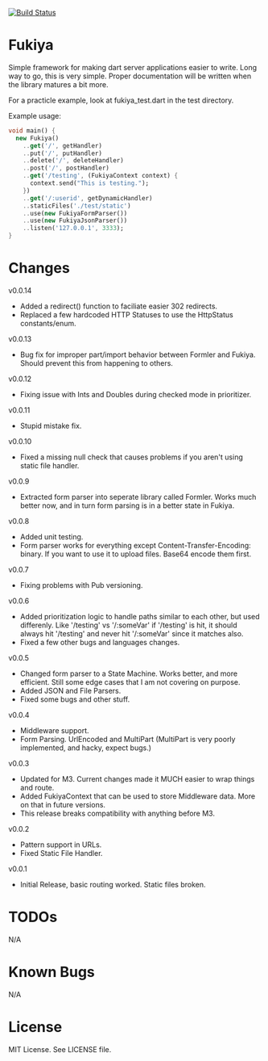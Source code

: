 [![Build Status](https://drone.io/github.com/Daegalus/fukiya/status.png)](https://drone.io/github.com/Daegalus/fukiya/latest)

Fukiya
======
Simple framework for making dart server applications easier to write. Long way to go, this is very simple.
Proper documentation will be written when the library matures a bit more.

For a practicle example, look at fukiya_test.dart in the test directory.

Example usage:
```dart
void main() {
  new Fukiya()
    ..get('/', getHandler)
    ..put('/', putHandler)
    ..delete('/', deleteHandler)
    ..post('/', postHandler)
    ..get('/testing', (FukiyaContext context) {
      context.send("This is testing.");
    })
    ..get('/:userid', getDynamicHandler)
    ..staticFiles('./test/static')
    ..use(new FukiyaFormParser())
    ..use(new FukiyaJsonParser())
    ..listen('127.0.0.1', 3333);
}
```

Changes
=======
v0.0.14
- Added a redirect() function to faciliate easier 302 redirects.
- Replaced a few hardcoded HTTP Statuses to use the HttpStatus constants/enum.

v0.0.13
- Bug fix for improper part/import behavior between Formler and Fukiya. Should prevent this from happening to others.

v0.0.12
- Fixing issue with Ints and Doubles during checked mode in prioritizer.

v0.0.11
- Stupid mistake fix.

v0.0.10
- Fixed a missing null check that causes problems if you aren't using static file handler.

v0.0.9
- Extracted form parser into seperate library called Formler. Works much better now, and in turn form parsing is in a better state in Fukiya.

v0.0.8
- Added unit testing.
- Form parser works for everything except Content-Transfer-Encoding: binary. If you want to use it to upload files. Base64 encode them first.

v0.0.7
- Fixing problems with Pub versioning.

v0.0.6
- Added prioritization logic to handle paths similar to each other, but used differenly. Like '/testing' vs '/:someVar' if '/testing' is hit, it should always hit '/testing' and never hit '/:someVar' since it matches also.
- Fixed a few other bugs and languages changes.

v0.0.5
- Changed form parser to a State Machine. Works better, and more efficient. Still some edge cases that I am not covering on purpose.
- Added JSON and File Parsers.
- Fixed some bugs and other stuff.

v0.0.4
- Middleware support.
- Form Parsing. UrlEncoded and MultiPart (MultiPart is very poorly implemented, and hacky, expect bugs.)

v0.0.3
- Updated for M3. Current changes made it MUCH easier to wrap things and route.
- Added FukiyaContext that can be used to store Middleware data. More on that in future versions.
- This release breaks compatibility with anything before M3.

v0.0.2
- Pattern support in URLs.
- Fixed Static File Handler.

v0.0.1
- Initial Release, basic routing worked. Static files broken.

TODOs
=====
N/A

Known Bugs
==========
N/A

License
=======
MIT License. See LICENSE file.
